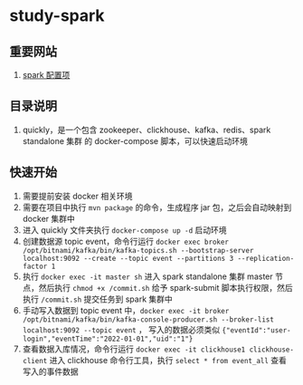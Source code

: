 # study-spark

## 重要网站
1. [spark 配置项](https://spark.apache.org/docs/latest/configuration.html)

## 目录说明
1. quickly，是一个包含 zookeeper、clickhouse、kafka、redis、spark standalone 集群 的 docker-compose 脚本，可以快速启动环境

## 快速开始
1. 需要提前安装 docker 相关环境
2. 需要在项目中执行 `mvn package` 的命令，生成程序 jar 包，之后会自动映射到 docker 集群中
3. 进入 quickly 文件夹执行 `docker-compose up -d` 启动环境
4. 创建数据源 topic event，命令行运行 `docker exec broker /opt/bitnami/kafka/bin/kafka-topics.sh --bootstrap-server localhost:9092 --create --topic event --partitions 3 --replication-factor 1`
5. 执行 `docker exec -it master sh` 进入 spark standalone 集群 master 节点，然后执行 `chmod +x /commit.sh` 给予 spark-submit 脚本执行权限，然后执行 `/commit.sh` 提交任务到 spark 集群中
6. 手动写入数据到 topic event 中，`docker exec -it broker /opt/bitnami/kafka/bin/kafka-console-producer.sh --broker-list localhost:9092 --topic event` ，
   写入的数据必须类似 `{"eventId":"user-login","eventTime":"2022-01-01","uid":"1"}`
7. 查看数据入库情况，命令行运行 `docker exec -it clickhouse1 clickhouse-client` 进入 clickhouse 命令行工具，执行 `select * from event_all` 查看写入的事件数据



